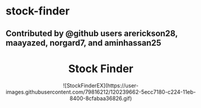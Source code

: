 # stock-finder
## Contributed by @github users arerickson28, maayazed, norgard7, and aminhassan25

<h1 align="center">Stock Finder</h1>

<p align="center">
![StockFinderEX](https://user-images.githubusercontent.com/79816212/120239662-5ecc7180-c224-11eb-8400-8cfabaa36826.gif)
</p>
